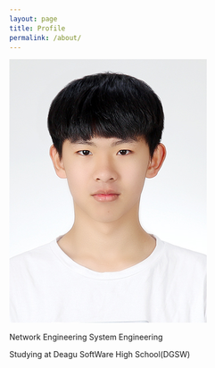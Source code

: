 ```yaml
---
layout: page
title: Profile
permalink: /about/
---
```


<img src="/assets/김현동.jpg" title="Profile Picture" class="profile">

Network Engineering
System Engineering

Studying at Deagu SoftWare High School(DGSW)
